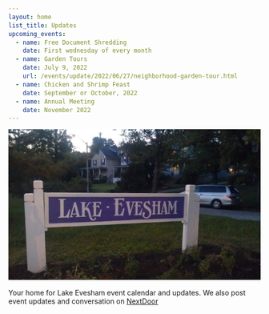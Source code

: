 ```yaml
---
layout: home
list_title: Updates
upcoming_events:
  - name: Free Document Shredding
    date: First wednesday of every month
  - name: Garden Tours
    date: July 9, 2022
    url: /events/update/2022/06/27/neighborhood-garden-tour.html
  - name: Chicken and Shrimp Feast
    date: September or October, 2022
  - name: Annual Meeting
    date: November 2022
---
```


![Lake Evesham Neighborhood Sign](/img/sign.jpg)

Your home for Lake Evesham event calendar and updates. We also post event updates and conversation on [NextDoor](https://nextdoor.com)
